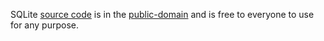 SQLite [source code](https://sqlite.org/src) is in the [public-domain](https://sqlite.org/copyright.html) and is free to everyone to use for any purpose.

